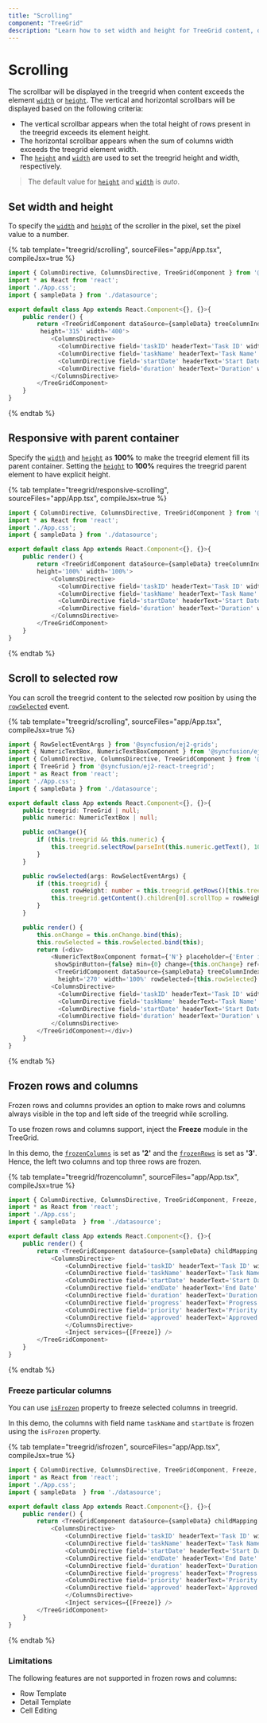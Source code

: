 ```yaml
---
title: "Scrolling"
component: "TreeGrid"
description: "Learn how to set width and height for TreeGrid content, display a scrollbar and make the TreeGrid responsive with a parent container."
---
```


# Scrolling

The scrollbar will be displayed in the treegrid when content exceeds the element [`width`](../api/treegrid/#width) or [`height`](../api/treegrid/#height). The vertical and horizontal scrollbars will be displayed based on the following criteria:

* The vertical scrollbar appears when the total height of rows present in the treegrid exceeds its element height.
* The horizontal scrollbar appears when the sum of columns width exceeds the treegrid element width.
* The [`height`](../api/treegrid/#height) and [`width`](../api/treegrid/#width) are used to set the treegrid height and width, respectively.

> The default value for [`height`](../api/treegrid/#height) and [`width`](../api/treegrid/#width) is *auto*.

## Set width and height

To specify the [`width`](../api/treegrid/#width) and [`height`](../api/treegrid/#height) of the scroller in the pixel, set the pixel value to a number.

{% tab template="treegrid/scrolling", sourceFiles="app/App.tsx", compileJsx=true %}

```typescript
import { ColumnDirective, ColumnsDirective, TreeGridComponent } from '@syncfusion/ej2-react-treegrid';
import * as React from 'react';
import './App.css';
import { sampleData } from './datasource';

export default class App extends React.Component<{}, {}>{
    public render() {
        return <TreeGridComponent dataSource={sampleData} treeColumnIndex={1} childMapping='subtasks'
         height='315' width='400'>
            <ColumnsDirective>
              <ColumnDirective field='taskID' headerText='Task ID' width='90' textAlign='Right'/>
              <ColumnDirective field='taskName' headerText='Task Name' width='180'/>
              <ColumnDirective field='startDate' headerText='Start Date' width='120' format='yMd' textAlign='Right' type='date' />
              <ColumnDirective field='duration' headerText='Duration' width='110' textAlign='Right' />
            </ColumnsDirective>
        </TreeGridComponent>
    }
}
```

{% endtab %}

## Responsive with parent container

Specify the [`width`](../api/treegrid/#width) and [`height`](../api/treegrid/#height) as **100%** to make the treegrid element fill its parent container.
Setting the [`height`](../api/treegrid/#height) to **100%** requires the treegrid parent element to have explicit height.

{% tab template="treegrid/responsive-scrolling", sourceFiles="app/App.tsx", compileJsx=true %}

```typescript
import { ColumnDirective, ColumnsDirective, TreeGridComponent } from '@syncfusion/ej2-react-treegrid';
import * as React from 'react';
import './App.css';
import { sampleData } from './datasource';

export default class App extends React.Component<{}, {}>{
    public render() {
        return <TreeGridComponent dataSource={sampleData} treeColumnIndex={1} childMapping='subtasks'
        height='100%' width='100%'>
            <ColumnsDirective>
              <ColumnDirective field='taskID' headerText='Task ID' width='90' textAlign='Right'/>
              <ColumnDirective field='taskName' headerText='Task Name' width='180'/>
              <ColumnDirective field='startDate' headerText='Start Date' width='120' format='yMd' textAlign='Right' type='date' />
              <ColumnDirective field='duration' headerText='Duration' width='110' textAlign='Right' />
            </ColumnsDirective>
        </TreeGridComponent>
    }
}
```

{% endtab %}

## Scroll to selected row

You can scroll the treegrid content to the selected row position by using the [`rowSelected`](../api/treegrid/#rowselected) event.

{% tab template="treegrid/scrolling", sourceFiles="app/App.tsx", compileJsx=true %}

```typescript
import { RowSelectEventArgs } from '@syncfusion/ej2-grids';
import { NumericTextBox, NumericTextBoxComponent } from '@syncfusion/ej2-react-inputs';
import { ColumnDirective, ColumnsDirective, TreeGridComponent } from '@syncfusion/ej2-react-treegrid';
import { TreeGrid } from '@syncfusion/ej2-react-treegrid';
import * as React from 'react';
import './App.css';
import { sampleData } from './datasource';

export default class App extends React.Component<{}, {}>{
    public treegrid: TreeGrid | null;
    public numeric: NumericTextBox | null;

    public onChange(){
        if (this.treegrid && this.numeric) {
            this.treegrid.selectRow(parseInt(this.numeric.getText(), 10));
        }
    }

    public rowSelected(args: RowSelectEventArgs) {
        if (this.treegrid) {
            const rowHeight: number = this.treegrid.getRows()[this.treegrid.getSelectedRowIndexes()[0]].scrollHeight;
            this.treegrid.getContent().children[0].scrollTop = rowHeight * this.treegrid.getSelectedRowIndexes()[0];
        }
    }

    public render() {
        this.onChange = this.onChange.bind(this);
        this.rowSelected = this.rowSelected.bind(this);
        return (<div>
            <NumericTextBoxComponent format={'N'} placeholder={'Enter index to select a row'} width={200}
             showSpinButton={false} min={0} change={this.onChange} ref={(n: any) => this.numeric = n}/>
             <TreeGridComponent dataSource={sampleData} treeColumnIndex={1} childMapping='subtasks'
              height='270' width='100%' rowSelected={this.rowSelected} ref={g => this.treegrid = g} >
            <ColumnsDirective>
              <ColumnDirective field='taskID' headerText='Task ID' width='90' textAlign='Right'/>
              <ColumnDirective field='taskName' headerText='Task Name' width='160'/>
              <ColumnDirective field='startDate' headerText='Start Date' width='90' format='yMd' textAlign='Right' type='date' />
              <ColumnDirective field='duration' headerText='Duration' width='80' textAlign='Right' />
            </ColumnsDirective>
        </TreeGridComponent></div>)
    }
}
```

{% endtab %}

## Frozen rows and columns

Frozen rows and columns provides an option to make rows and columns always visible in the top and left side of the treegrid while scrolling.

To use frozen rows and columns support, inject the **Freeze** module in the TreeGrid.

In this demo, the [`frozenColumns`](../api/treegrid/#frozencolumns) is set as **'2'** and the [`frozenRows`](../api/treegrid/#frozenrows)
is set as **'3'**. Hence, the left two columns and top three rows are frozen.

{% tab template="treegrid/frozencolumn", sourceFiles="app/App.tsx", compileJsx=true %}

```typescript
import { ColumnDirective, ColumnsDirective, TreeGridComponent, Freeze, Inject } from '@syncfusion/ej2-react-treegrid';
import * as React from 'react';
import './App.css';
import { sampleData  } from './datasource';

export default class App extends React.Component<{}, {}>{
    public render() {
        return <TreeGridComponent dataSource={sampleData} childMapping = 'subtasks' treeColumnIndex={1} height='310' frozenRows={3} frozenColumns={2} allowSelection={false} >
            <ColumnsDirective>
                <ColumnDirective field='taskID' headerText='Task ID' width='120' textAlign='Right'></ColumnDirective>
                <ColumnDirective field='taskName' headerText='Task Name' width='230'></ColumnDirective>
                <ColumnDirective field='startDate' headerText='Start Date' width='120' format='yMd' textAlign='Right'></ColumnDirective>
                <ColumnDirective field='endDate' headerText='End Date' width='120' format='yMd' textAlign='Right'></ColumnDirective>
                <ColumnDirective field='duration' headerText='Duration' width='110' textAlign='Right'></ColumnDirective>
                <ColumnDirective field='progress' headerText='Progress' width='110' textAlign='Right'></ColumnDirective>
                <ColumnDirective field='priority' headerText='Priority' width='110'></ColumnDirective>
                <ColumnDirective field='approved' headerText='Approved' textAlign='Center' width='110'></ColumnDirective>
                </ColumnsDirective>
                <Inject services={[Freeze]} />
        </TreeGridComponent>
    }
}
```

{% endtab %}

### Freeze particular columns

You can use [`isFrozen`](../api/treegrid/column/#isfrozen) property to freeze selected columns in treegrid.

In this demo, the columns with field name `taskName` and `startDate` is frozen using
the `isFrozen` property.

{% tab template="treegrid/isfrozen", sourceFiles="app/App.tsx", compileJsx=true %}

```typescript
import { ColumnDirective, ColumnsDirective, TreeGridComponent, Freeze, Inject } from '@syncfusion/ej2-react-treegrid';
import * as React from 'react';
import './App.css';
import { sampleData  } from './datasource';

export default class App extends React.Component<{}, {}>{
    public render() {
        return <TreeGridComponent dataSource={sampleData} childMapping = 'subtasks' height='310' allowSelection={false} >
            <ColumnsDirective>
                <ColumnDirective field='taskID' headerText='Task ID' width='110' textAlign='Right'></ColumnDirective>
                <ColumnDirective field='taskName' headerText='Task Name' width='230' isFrozen='true'></ColumnDirective>
                <ColumnDirective field='startDate' headerText='Start Date' width='120' format='yMd' textAlign='Right' isFrozen='true'></ColumnDirective>
                <ColumnDirective field='endDate' headerText='End Date' width='120' format='yMd' textAlign='Right'></ColumnDirective>
                <ColumnDirective field='duration' headerText='Duration' width='110' textAlign='Right'></ColumnDirective>
                <ColumnDirective field='progress' headerText='Progress' width='110' textAlign='Right'></ColumnDirective>
                <ColumnDirective field='priority' headerText='Priority' width='110'></ColumnDirective>
                <ColumnDirective field='approved' headerText='Approved' textAlign='Center' width='110'></ColumnDirective>
                </ColumnsDirective>
                <Inject services={[Freeze]} />
        </TreeGridComponent>
    }
}
```

{% endtab %}

### Limitations

The following features are not supported in frozen rows and columns:

* Row Template
* Detail Template
* Cell Editing